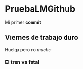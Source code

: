 # PruebaLMGithub
Mi primer **commit**
## Viernes de trabajo duro
Huelga pero no *mucho*
### El tren va fatal
